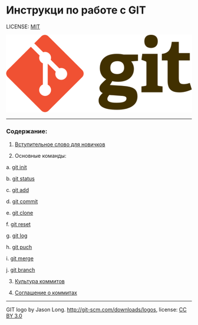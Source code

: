 # Инструкци по работе с GIT

LICENSE: [MIT](/license.md)

![](/Git-logo.svg)

----
### Содержание:
1. [Вступительное слово для новичков](/comand.md)

2. Основные команды: 

a. [git init](/init.md)

b. [git status](/status.md)

c. [git add](/add.md)

d. [git commit](/commit.md)

e. [git clone](/clone.md)

f. [git reset](/reset.md)

g. [git log](/log.md)

h. [git puch](/push.md)

i. [git merge](/merge.md)

j. [git branch](/branch.md)


3. [Культура коммитов](/cult_commit.md)


4. [Соглашение о коммитах](/commit_sogl.md)

----

GIT logo by Jason Long. http://git-scm.com/downloads/logos, license: [CC BY 3.0](https://creativecommons.org/licenses/by/3.0/deed.en)